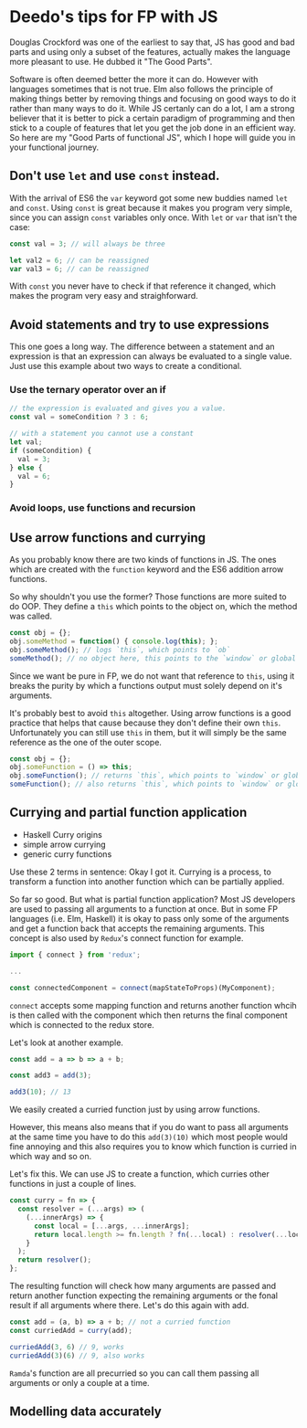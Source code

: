 # Deedo's tips for FP with JS

Douglas Crockford was one of the earliest to say that, JS has good
and bad parts and using only a subset of the features, actually
makes the language more pleasant to use. He dubbed it "The Good Parts".

Software is often deemed better the more it can do. However with languages
sometimes that is not true. Elm also follows the
principle of making things better by removing things and focusing
on good ways to do it rather than many ways to do it. While JS
certanly can do a lot, I am a strong believer that it is better
to pick a certain paradigm of programming and then stick to a couple
of features that let you get the job done in an efficient way.
So here are my "Good Parts of functional JS", which I hope will guide
you in your functional journey.

## Don't use `let` and use `const` instead.

With the arrival of ES6 the `var` keyword got some new buddies named `let` and `const`.
Using `const` is great because it makes you program very simple, since you can
assign `const` variables only once. With `let` or `var` that isn't the case:

```js
const val = 3; // will always be three

let val2 = 6; // can be reassigned
var val3 = 6; // can be reassigned
```

With `const` you never have to check if that reference it changed, which makes
the program very easy and straighforward.

## Avoid statements and try to use expressions

This one goes a long way. The difference between a statement and an expression is
that an expression can always be evaluated to a single value. Just use this example
about two ways to create a conditional.

### Use the ternary operator over an if
```js
// the expression is evaluated and gives you a value.
const val = someCondition ? 3 : 6;

// with a statement you cannot use a constant
let val;
if (someCondition) {
  val = 3;
} else {
  val = 6;
}
```

### Avoid loops, use functions and recursion

## Use arrow functions and currying

As you probably know there are two kinds of functions in JS. The ones which are
created with the `function` keyword and the ES6 addition arrow functions.

So why shouldn't you use the former? Those functions are more suited to do
OOP. They define a `this` which points to the object on, which the method was called.

```js
const obj = {};
obj.someMethod = function() { console.log(this); };
obj.someMethod(); // logs `this`, which points to `ob`
someMethod(); // no object here, this points to the `window` or global object
```

Since we want be pure in FP, we do not want that reference to `this`, using it
breaks the purity by which a functions output must solely depend on it's arguments.

It's probably best to avoid `this` altogether. Using arrow functions is a
good practice that helps that cause because they don't define their own `this`.
Unfortunately you can still use `this` in them, but it will simply be the same
reference as the one of the outer scope.

```js
const obj = {};
obj.someFunction = () => this;
obj.someFunction(); // returns `this`, which points to `window` or global object
someFunction(); // also returns `this`, which points to `window` or global object
```

## Currying and partial function application

- Haskell Curry origins
- simple arrow currying
- generic curry functions

Use these 2 terms in sentence: Okay I got it. Currying is a process, to transform
a function into another function which can be partially applied.

So far so good. But what is partial function application? Most JS developers
are used to passing all arguments to a function at once. But in some FP
languages (i.e. Elm, Haskell) it is okay to pass only some of the arguments and
get a function back that accepts the remaining arguments. This concept is also
used by `Redux`'s connect function for example.

```js
import { connect } from 'redux';

...

const connectedComponent = connect(mapStateToProps)(MyComponent);
```

`connect` accepts some mapping function and returns another function whcih is then
called with the component which then returns the final component which is
connected to the redux store.

Let's look at another example.

```js
const add = a => b => a + b;

const add3 = add(3);

add3(10); // 13
```

We easily created a curried function just by using arrow functions.

However, this means also means that if you do want to pass all arguments at the
same time you have to do this `add(3)(10)` which most people would fine annoying
and this also requires you to know which function is curried in which way and so on.

Let's fix this. We can use JS to create a function, which curries other functions
in just a couple of lines.

```js
const curry = fn => {
  const resolver = (...args) => (
    (...innerArgs) => {
      const local = [...args, ...innerArgs];
      return local.length >= fn.length ? fn(...local) : resolver(...local);
    }
  );
  return resolver();
};
```

The resulting function will check how many arguments are passed and return another
function expecting the remaining arguments or the fonal result if all arguments
where there. Let's do this again with add.

```js
const add = (a, b) => a + b; // not a curried function
const curriedAdd = curry(add);

curriedAdd(3, 6) // 9, works
curriedAdd(3)(6) // 9, also works
```

`Ramda`'s function are all precurried so you can call them passing all arguments
or only a couple at a time.


## Modelling data accurately
